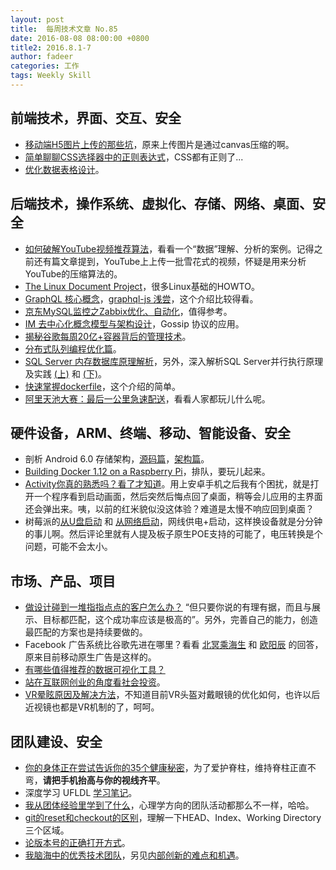 ```yaml
---
layout: post
title:  每周技术文章 No.85
date: 2016-08-08 08:00:00 +0800
title2: 2016.8.1-7
author: fadeer
categories: 工作
tags: Weekly Skill
---
```


前端技术，界面、交互、安全
----
* [移动端H5图片上传的那些坑](https://segmentfault.com/a/1190000006140042)，原来上传图片是通过canvas压缩的啊。
* [简单聊聊CSS选择器中的正则表达式](http://www.zhangxinxu.com/wordpress/2016/08/regular-expression-in-css-selector/)，CSS都有正则了...
* [优化数据表格设计](http://colachan.com/post/3516)。

后端技术，操作系统、虚拟化、存储、网络、桌面、安全
----
* [如何破解YouTube视频推荐算法](https://zhuanlan.zhihu.com/p/21797132)，看看一个“数据”理解、分析的案例。记得之前还有篇文章提到，YouTube上上传一批雪花式的视频，怀疑是用来分析YouTube的压缩算法的。
* [The Linux Document Project](http://www.tldp.org/HOWTO/html_single/)，很多Linux基础的HOWTO。
* [GraphQL 核心概念](https://segmentfault.com/a/1190000006132986)，[graphql-js 浅尝](https://segmentfault.com/a/1190000006157615)，这个介绍比较得看。
* [京东MySQL监控之Zabbix优化、自动化](http://wangwei007.blog.51cto.com/68019/1833332)，值得参考。
* [IM 去中心化概念模型与架构设计](https://segmentfault.com/a/1190000006138752)，Gossip 协议的应用。
* [揭秘谷歌每周20亿+容器背后的管理技术](https://segmentfault.com/a/1190000006144082)。
* [分布式队列编程优化篇](http://tech.meituan.com/distributed_queue_based_programming-optimization.html)。
* [SQL Server 内存数据库原理解析](http://www.cnblogs.com/shanksgao/p/5068891.html)，另外，深入解析SQL Server并行执行原理及实践 [(上)](http://www.cnblogs.com/shanksgao/p/5497106.html) 和 [(下)](http://www.cnblogs.com/shanksgao/p/5530107.html)。
* [快速掌握dockerfile](https://segmentfault.com/a/1190000006186977)，这个介绍的简单。
* [阿里天池大赛：最后一公里急速配送](https://segmentfault.com/a/1190000006193084)，看看人家都玩儿什么呢。

硬件设备，ARM、终端、移动、智能设备、安全
----
<!--preview-end-->
* 剖析 Android 6.0 存储架构，[源码篇](http://gityuan.com/2016/07/17/android-io/)，[架构篇](http://gityuan.com/2016/07/23/android-io-arch/)。
* [Building Docker 1.12 on a Raspberry Pi](http://blog.hypriot.com/post/building-docker-directly-on-a-raspberry-pi/)，排队，要玩儿起来。
* [Activity你真的熟悉吗？看了才知道](http://www.jianshu.com/p/c21216bf5f82)。用上安卓手机之后我有个困扰，就是打开一个程序看到启动画面，然后突然后悔点回了桌面，稍等会儿应用的主界面还会弹出来。咦，以前的红米貌似没这体验？难道是太慢不响应回到桌面？
* 树莓派的[从U盘启动](https://www.raspberrypi.org/blog/pi-3-booting-part-i-usb-mass-storage-boot/) 和 [从网络启动](https://www.raspberrypi.org/blog/pi-3-booting-part-ii-ethernet-all-the-awesome/)，网线供电+启动，这样换设备就是分分钟的事儿啊。然后评论里就有人提及板子原生POE支持的可能了，电压转换是个问题，可能不会太小。

市场、产品、项目
----
* [做设计碰到一堆指指点点的客户怎么办？](http://www.uisdc.com/face-client-finger-pointing) “但只要你说的有理有据，而且与展示、目标都匹配，这个成功率应该是极高的”。另外，完善自己的能力，创造最匹配的方案也是持续要做的。
* Facebook 广告系统比谷歌先进在哪里？看看 [北冥乘海生](http://www.zhihu.com/question/29847912/answer/114248526) 和 [欧阳辰](http://www.zhihu.com/question/29847912/answer/101025439) 的回答，原来目前移动原生广告是这样的。
* [有哪些值得推荐的数据可视化工具？](http://www.zhihu.com/question/19929609/answer/113377180)
* [站在互联网创业的角度看社会投资](https://kenengba.com/post/3483.html)。
* [VR晕眩原因及解决方法](http://www.longluo.me/blog/2016/07/15/VR-Dizzy-And-Solutions/)，不知道目前VR头盔对戴眼镜的优化如何，也许以后近视镜也都是VR机制的了，呵呵。

团队建设、安全
----
* [你的身体正在尝试告诉你的35个健康秘密](http://article.yeeyan.org/view/35200/493430)，为了爱护脊柱，维持脊柱正直不弯，**请把手机抬高与你的视线齐平**。
* 深度学习 UFLDL [学习笔记](https://segmentfault.com/a/1190000006123500)。
* [我从团体经验里学到了什么](https://zhuanlan.zhihu.com/p/21619153)，心理学方向的团队活动都那么不一样，哈哈。
* [git的reset和checkout的区别](https://segmentfault.com/a/1190000006185954)，理解一下HEAD、Index、Working Directory三个区域。
* [论版本号的正确打开方式](http://taobaofed.org/blog/2016/08/04/instructions-of-semver/)。
* [我脑海中的优秀技术团队](http://www.html-js.com/article/3667)，另见[内部创新的难点和机遇](http://www.geekpark.net/topics/216329)。



